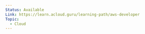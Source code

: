 ```yaml
---
Status: Available
Link: https://learn.acloud.guru/learning-path/aws-developer
Topic:
  - Cloud
---
```

